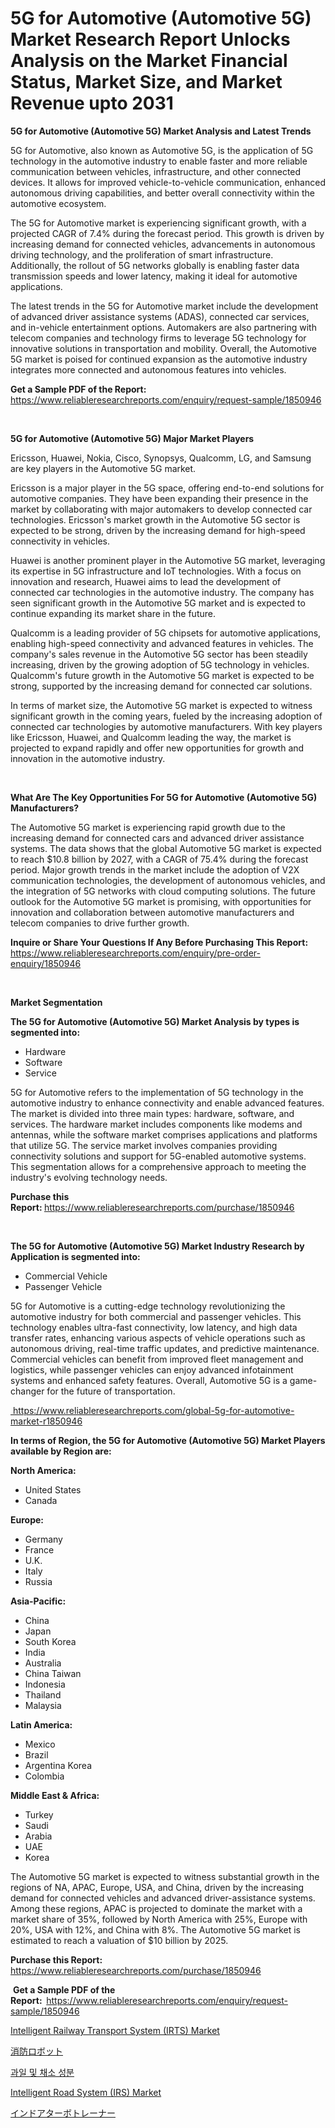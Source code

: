 <p><h1>5G for Automotive (Automotive 5G) Market Research Report Unlocks Analysis on the Market Financial Status, Market Size, and Market Revenue upto 2031</h1></p><p><strong>5G for Automotive (Automotive 5G) Market Analysis and Latest Trends</strong></p>
<p><p>5G for Automotive, also known as Automotive 5G, is the application of 5G technology in the automotive industry to enable faster and more reliable communication between vehicles, infrastructure, and other connected devices. It allows for improved vehicle-to-vehicle communication, enhanced autonomous driving capabilities, and better overall connectivity within the automotive ecosystem.</p><p>The 5G for Automotive market is experiencing significant growth, with a projected CAGR of 7.4% during the forecast period. This growth is driven by increasing demand for connected vehicles, advancements in autonomous driving technology, and the proliferation of smart infrastructure. Additionally, the rollout of 5G networks globally is enabling faster data transmission speeds and lower latency, making it ideal for automotive applications.</p><p>The latest trends in the 5G for Automotive market include the development of advanced driver assistance systems (ADAS), connected car services, and in-vehicle entertainment options. Automakers are also partnering with telecom companies and technology firms to leverage 5G technology for innovative solutions in transportation and mobility. Overall, the Automotive 5G market is poised for continued expansion as the automotive industry integrates more connected and autonomous features into vehicles.</p></p>
<p><strong>Get a Sample PDF of the Report:&nbsp;</strong> <a href="https://www.reliableresearchreports.com/enquiry/request-sample/1850946">https://www.reliableresearchreports.com/enquiry/request-sample/1850946</a></p>
<p>&nbsp;</p>
<p><strong>5G for Automotive (Automotive 5G) Major Market Players</strong></p>
<p><p>Ericsson, Huawei, Nokia, Cisco, Synopsys, Qualcomm, LG, and Samsung are key players in the Automotive 5G market. </p><p>Ericsson is a major player in the 5G space, offering end-to-end solutions for automotive companies. They have been expanding their presence in the market by collaborating with major automakers to develop connected car technologies. Ericsson's market growth in the Automotive 5G sector is expected to be strong, driven by the increasing demand for high-speed connectivity in vehicles.</p><p>Huawei is another prominent player in the Automotive 5G market, leveraging its expertise in 5G infrastructure and IoT technologies. With a focus on innovation and research, Huawei aims to lead the development of connected car technologies in the automotive industry. The company has seen significant growth in the Automotive 5G market and is expected to continue expanding its market share in the future.</p><p>Qualcomm is a leading provider of 5G chipsets for automotive applications, enabling high-speed connectivity and advanced features in vehicles. The company's sales revenue in the Automotive 5G sector has been steadily increasing, driven by the growing adoption of 5G technology in vehicles. Qualcomm's future growth in the Automotive 5G market is expected to be strong, supported by the increasing demand for connected car solutions.</p><p>In terms of market size, the Automotive 5G market is expected to witness significant growth in the coming years, fueled by the increasing adoption of connected car technologies by automotive manufacturers. With key players like Ericsson, Huawei, and Qualcomm leading the way, the market is projected to expand rapidly and offer new opportunities for growth and innovation in the automotive industry.</p></p>
<p>&nbsp;</p>
<p><strong>What Are The Key Opportunities For 5G for Automotive (Automotive 5G) Manufacturers?</strong></p>
<p><p>The Automotive 5G market is experiencing rapid growth due to the increasing demand for connected cars and advanced driver assistance systems. The data shows that the global Automotive 5G market is expected to reach $10.8 billion by 2027, with a CAGR of 75.4% during the forecast period. Major growth trends in the market include the adoption of V2X communication technologies, the development of autonomous vehicles, and the integration of 5G networks with cloud computing solutions. The future outlook for the Automotive 5G market is promising, with opportunities for innovation and collaboration between automotive manufacturers and telecom companies to drive further growth.</p></p>
<p><strong>Inquire or Share Your Questions If Any Before Purchasing This Report:</strong> <a href="https://www.reliableresearchreports.com/enquiry/pre-order-enquiry/1850946">https://www.reliableresearchreports.com/enquiry/pre-order-enquiry/1850946</a></p>
<p>&nbsp;</p>
<p><strong>Market Segmentation</strong></p>
<p><strong>The 5G for Automotive (Automotive 5G) Market Analysis by types is segmented into:</strong></p>
<p><ul><li>Hardware</li><li>Software</li><li>Service</li></ul></p>
<p><p>5G for Automotive refers to the implementation of 5G technology in the automotive industry to enhance connectivity and enable advanced features. The market is divided into three main types: hardware, software, and services. The hardware market includes components like modems and antennas, while the software market comprises applications and platforms that utilize 5G. The service market involves companies providing connectivity solutions and support for 5G-enabled automotive systems. This segmentation allows for a comprehensive approach to meeting the industry's evolving technology needs.</p></p>
<p><strong>Purchase this Report:&nbsp;</strong><a href="https://www.reliableresearchreports.com/purchase/1850946">https://www.reliableresearchreports.com/purchase/1850946</a></p>
<p>&nbsp;</p>
<p><strong>The 5G for Automotive (Automotive 5G) Market Industry Research by Application is segmented into:</strong></p>
<p><ul><li>Commercial Vehicle</li><li>Passenger Vehicle</li></ul></p>
<p><p>5G for Automotive is a cutting-edge technology revolutionizing the automotive industry for both commercial and passenger vehicles. This technology enables ultra-fast connectivity, low latency, and high data transfer rates, enhancing various aspects of vehicle operations such as autonomous driving, real-time traffic updates, and predictive maintenance. Commercial vehicles can benefit from improved fleet management and logistics, while passenger vehicles can enjoy advanced infotainment systems and enhanced safety features. Overall, Automotive 5G is a game-changer for the future of transportation.</p></p>
<p><a href="https://www.reliableresearchreports.com/global-5g-for-automotive-market-r1850946">&nbsp;https://www.reliableresearchreports.com/global-5g-for-automotive-market-r1850946</a></p>
<p><strong>In terms of Region, the 5G for Automotive (Automotive 5G) Market Players available by Region are:</strong></p>
<p>
    <p> <strong> North America: </strong>
        <ul>
            <li>United States</li>
            <li>Canada</li>
        </ul>
        </p> 
    <p> <strong> Europe: </strong>
        <ul>
            <li>Germany</li>
            <li>France</li>
            <li>U.K.</li>
            <li>Italy</li>
            <li>Russia</li>
        </ul>
        </p> 
    <p> <strong> Asia-Pacific: </strong>
        <ul>
            <li>China</li>
            <li>Japan</li>
            <li>South Korea</li>
            <li>India</li>
            <li>Australia</li>
            <li>China Taiwan</li>
            <li>Indonesia</li>
            <li>Thailand</li>
            <li>Malaysia</li>
        </ul>
        </p> 
    <p> <strong> Latin America: </strong>
        <ul>
            <li>Mexico</li>
            <li>Brazil</li>
            <li>Argentina Korea</li>
            <li>Colombia</li>
        </ul>
        </p> 
    <p> <strong> Middle East & Africa: </strong>
        <ul>
            <li>Turkey</li>
            <li>Saudi</li>
            <li>Arabia</li>
            <li>UAE</li>
            <li>Korea</li>
        </ul>
    </p>
    </p>
<p><p>The Automotive 5G market is expected to witness substantial growth in the regions of NA, APAC, Europe, USA, and China, driven by the increasing demand for connected vehicles and advanced driver-assistance systems. Among these regions, APAC is projected to dominate the market with a market share of 35%, followed by North America with 25%, Europe with 20%, USA with 12%, and China with 8%. The Automotive 5G market is estimated to reach a valuation of $10 billion by 2025.</p></p>
<p><strong>Purchase this Report: </strong><a href="https://www.reliableresearchreports.com/purchase/1850946">https://www.reliableresearchreports.com/purchase/1850946</a></p>
<p>&nbsp;<strong>Get a Sample PDF of the Report:&nbsp;&nbsp;</strong><a href="https://www.reliableresearchreports.com/enquiry/request-sample/1850946">https://www.reliableresearchreports.com/enquiry/request-sample/1850946</a></p>
<p><strong></strong></p>
<p><p><a href="https://www.linkedin.com/pulse/global-intelligent-railway-transport-system-irts-market-types-tx4hf">Intelligent Railway Transport System (IRTS) Market</a></p><p><a href="https://medium.com/@idellamante2023/2024%E5%B9%B4%E3%81%8B%E3%82%892031%E5%B9%B4%E3%81%AE%E6%9C%9F%E9%96%93%E3%81%AB%E4%BA%88%E6%B8%AC%E3%81%95%E3%82%8C%E3%82%8B%E6%B6%88%E9%98%B2%E3%83%AD%E3%83%9C%E3%83%83%E3%83%88%E5%B8%82%E5%A0%B4%E3%81%AE%E5%8B%95%E5%90%91%E3%81%A8%E5%B8%82%E5%A0%B4%E5%88%86%E6%9E%90-1013c8232fd8">消防ロボット</a></p><p><a href="https://medium.com/@bruceabernathy2022/%EA%B3%BC%EC%9D%BC%EA%B3%BC-%EC%B1%84%EC%86%8C-%EC%9B%90%EB%A3%8C-%EC%8B%9C%EC%9E%A5%EC%9D%80-%EC%8B%9C%EC%9E%A5-%EC%A0%90%EC%9C%A0%EC%9C%A8-%ED%81%AC%EA%B8%B0-%EB%B0%8F-2031%EB%85%84%EA%B9%8C%EC%A7%80%EC%9D%98-%EC%98%88%EC%83%81-%EC%98%88%EC%B8%A1%EC%97%90-%EC%B4%88%EC%A0%90%EC%9D%84-%EB%A7%9E%EC%B6%A5%EB%8B%88%EB%8B%A4-b73e290875a2">과일 및 채소 성분</a></p><p><a href="https://www.linkedin.com/pulse/intelligent-road-system-irs-market-goal-estimating-size-future-vc11f">Intelligent Road System (IRS) Market</a></p><p><a href="https://medium.com/@candiceveum_27405/%E5%B1%8B%E5%86%85%E3%82%BF%E3%83%BC%E3%83%9C%E3%83%88%E3%83%AC%E3%83%BC%E3%83%8A%E3%83%BC%E5%B8%82%E5%A0%B4%E3%81%AE%E3%82%A4%E3%83%B3%E3%82%B5%E3%82%A4%E3%83%88-%E5%B8%82%E5%A0%B4%E5%8B%95%E5%90%91-%E6%88%90%E9%95%B7-2024%E5%B9%B4%E3%81%8B%E3%82%892031%E5%B9%B4%E3%81%BE%E3%81%A7%E3%81%AE%E4%BA%88%E6%B8%AC-c79774a4dba6">インドアターボトレーナー</a></p></p>